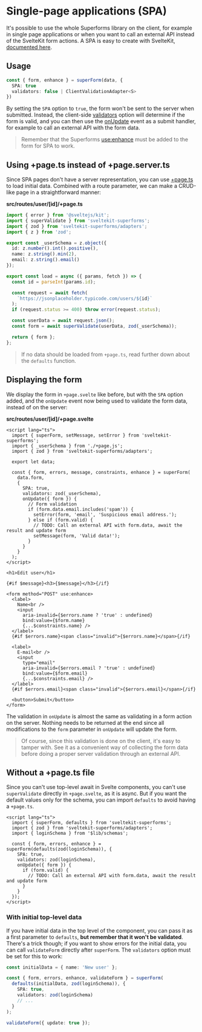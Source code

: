 <script lang="ts">
  import Head from '$lib/Head.svelte'
  import Form from './Form.svelte'
  import Next from '$lib/Next.svelte'
  import SuperDebug from 'sveltekit-superforms/client/SuperDebug.svelte'
  import { concepts } from '$lib/navigation/sections'

  export let data;
</script>

<Head title="Single-page application (SPA) mode" />

# Single-page applications (SPA)

It's possible to use the whole Superforms library on the client, for example in single page applications or when you want to call an external API instead of the SvelteKit form actions. A SPA is easy to create with SvelteKit, [documented here](https://kit.svelte.dev/docs/single-page-apps).

## Usage

```ts
const { form, enhance } = superForm(data, {
  SPA: true
  validators: false | ClientValidationAdapter<S>
})
```

By setting the `SPA` option to `true`, the form won't be sent to the server when submitted. Instead, the client-side [validators](/concepts/client-validation#validators) option will determine if the form is valid, and you can then use the [onUpdate](/concepts/events#onupdate) event as a submit handler, for example to call an external API with the form data.

> Remember that the Superforms [use:enhance](/concepts/enhance) must be added to the form for SPA to work.

## Using +page.ts instead of +page.server.ts

Since SPA pages don't have a server representation, you can use [+page.ts](https://kit.svelte.dev/docs/routing#page-page-js) to load initial data. Combined with a route parameter, we can make a CRUD-like page in a straightforward manner:

**src/routes/user/[id]/+page.ts**

```ts
import { error } from '@sveltejs/kit';
import { superValidate } from 'sveltekit-superforms';
import { zod } from 'sveltekit-superforms/adapters';
import { z } from 'zod';

export const _userSchema = z.object({
  id: z.number().int().positive(),
  name: z.string().min(2),
  email: z.string().email()
});

export const load = async ({ params, fetch }) => {
  const id = parseInt(params.id);

  const request = await fetch(
    `https://jsonplaceholder.typicode.com/users/${id}`
  );
  if (request.status >= 400) throw error(request.status);

  const userData = await request.json();
  const form = await superValidate(userData, zod(_userSchema));

  return { form };
};
```

> If no data should be loaded from `+page.ts`, read further down about the `defaults` function.

## Displaying the form

We display the form in `+page.svelte` like before, but with the `SPA` option added, and the `onUpdate` event now being used to validate the form data, instead of on the server:

**src/routes/user/[id]/+page.svelte**

```svelte
<script lang="ts">
  import { superForm, setMessage, setError } from 'sveltekit-superforms';
  import { _userSchema } from './+page.js';
  import { zod } from 'sveltekit-superforms/adapters';

  export let data;

  const { form, errors, message, constraints, enhance } = superForm(
    data.form,
    {
      SPA: true,
      validators: zod(_userSchema),
      onUpdate({ form }) {
        // Form validation
        if (form.data.email.includes('spam')) {
          setError(form, 'email', 'Suspicious email address.');
        } else if (form.valid) {
          // TODO: Call an external API with form.data, await the result and update form
          setMessage(form, 'Valid data!');
        }
      }
    }
  );
</script>

<h1>Edit user</h1>

{#if $message}<h3>{$message}</h3>{/if}

<form method="POST" use:enhance>
  <label>
    Name<br />
    <input
      aria-invalid={$errors.name ? 'true' : undefined}
      bind:value={$form.name}
      {...$constraints.name} />
  </label>
  {#if $errors.name}<span class="invalid">{$errors.name}</span>{/if}

  <label>
    E-mail<br />
    <input
      type="email"
      aria-invalid={$errors.email ? 'true' : undefined}
      bind:value={$form.email}
      {...$constraints.email} />
  </label>
  {#if $errors.email}<span class="invalid">{$errors.email}</span>{/if}

  <button>Submit</button>
</form>
```

The validation in `onUpdate` is almost the same as validating in a form action on the server. Nothing needs to be returned at the end since all modifications to the `form` parameter in `onUpdate` will update the form.

> Of course, since this validation is done on the client, it's easy to tamper with. See it as a convenient way of collecting the form data before doing a proper server validation through an external API.

## Without a +page.ts file

Since you can't use top-level await in Svelte components, you can't use `superValidate` directly in `+page.svelte`, as it is async. But if you want the default values only for the schema, you can import `defaults` to avoid having a `+page.ts`.

```svelte
<script lang="ts">
  import { superForm, defaults } from 'sveltekit-superforms';
  import { zod } from 'sveltekit-superforms/adapters';
  import { loginSchema } from '$lib/schemas';

  const { form, errors, enhance } = superForm(defaults(zod(loginSchema)), {
    SPA: true,
    validators: zod(loginSchema),
    onUpdate({ form }) {
      if (form.valid) {
        // TODO: Call an external API with form.data, await the result and update form
      }
    }
  });
</script>
```

### With initial top-level data

If you have initial data in the top level of the component, you can pass it as a first parameter to `defaults`, **but remember that it won't be validated**. There's a trick though; if you want to show errors for the initial data, you can call `validateForm` directly after `superForm`. The `validators` option must be set for this to work:

```ts
const initialData = { name: 'New user' };

const { form, errors, enhance, validateForm } = superForm(
  defaults(initialData, zod(loginSchema)), {
    SPA: true,
    validators: zod(loginSchema)
    // ...
  }
);

validateForm({ update: true });
```

<Next section={concepts} />
